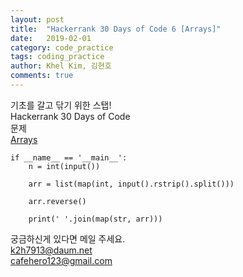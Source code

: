 ```yaml
---
layout: post
title:  "Hackerrank 30 Days of Code 6 [Arrays]"
date:   2019-02-01
category: code_practice
tags: coding_practice
author: Khel Kim, 김현호
comments: true
---
```


기초를 갈고 닦기 위한 스탭!  
Hackerrank 30 Days of Code  
문제   
[Arrays](https://www.hackerrank.com/challenges/30-arrays/problem)

~~~
if __name__ == '__main__':
    n = int(input())

    arr = list(map(int, input().rstrip().split()))

    arr.reverse()

    print(' '.join(map(str, arr)))
~~~

궁금하신게 있다면 메일 주세요.  
k2h7913@daum.net  
cafehero123@gmail.com  
